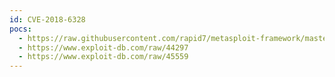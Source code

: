 ```yaml
---
id: CVE-2018-6328
pocs:
  - https://raw.githubusercontent.com/rapid7/metasploit-framework/master/modules/exploits/linux/http/ueb_api_rce.rb
  - https://www.exploit-db.com/raw/44297
  - https://www.exploit-db.com/raw/45559
---
```

